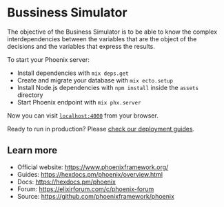 # Bussiness Simulator

The objective of the Business Simulator is to be able to know the complex interdependencies between the variables that are the object of the decisions and the variables that express the results.

To start your Phoenix server:

- Install dependencies with `mix deps.get`
- Create and migrate your database with `mix ecto.setup`
- Install Node.js dependencies with `npm install` inside the `assets` directory
- Start Phoenix endpoint with `mix phx.server`

Now you can visit [`localhost:4000`](http://localhost:4000) from your browser.

Ready to run in production? Please [check our deployment guides](https://hexdocs.pm/phoenix/deployment.html).

## Learn more

- Official website: https://www.phoenixframework.org/
- Guides: https://hexdocs.pm/phoenix/overview.html
- Docs: https://hexdocs.pm/phoenix
- Forum: https://elixirforum.com/c/phoenix-forum
- Source: https://github.com/phoenixframework/phoenix
